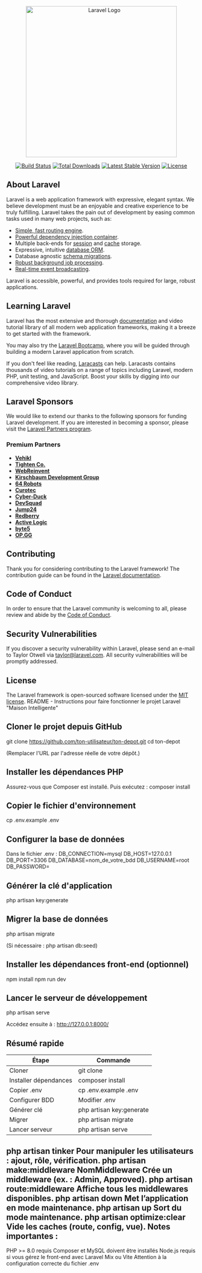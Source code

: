 <p align="center"><a href="https://laravel.com" target="_blank"><img src="https://raw.githubusercontent.com/laravel/art/master/logo-lockup/5%20SVG/2%20CMYK/1%20Full%20Color/laravel-logolockup-cmyk-red.svg" width="400" alt="Laravel Logo"></a></p>

<p align="center">
<a href="https://github.com/laravel/framework/actions"><img src="https://github.com/laravel/framework/workflows/tests/badge.svg" alt="Build Status"></a>
<a href="https://packagist.org/packages/laravel/framework"><img src="https://img.shields.io/packagist/dt/laravel/framework" alt="Total Downloads"></a>
<a href="https://packagist.org/packages/laravel/framework"><img src="https://img.shields.io/packagist/v/laravel/framework" alt="Latest Stable Version"></a>
<a href="https://packagist.org/packages/laravel/framework"><img src="https://img.shields.io/packagist/l/laravel/framework" alt="License"></a>
</p>

## About Laravel

Laravel is a web application framework with expressive, elegant syntax. We believe development must be an enjoyable and creative experience to be truly fulfilling. Laravel takes the pain out of development by easing common tasks used in many web projects, such as:

- [Simple, fast routing engine](https://laravel.com/docs/routing).
- [Powerful dependency injection container](https://laravel.com/docs/container).
- Multiple back-ends for [session](https://laravel.com/docs/session) and [cache](https://laravel.com/docs/cache) storage.
- Expressive, intuitive [database ORM](https://laravel.com/docs/eloquent).
- Database agnostic [schema migrations](https://laravel.com/docs/migrations).
- [Robust background job processing](https://laravel.com/docs/queues).
- [Real-time event broadcasting](https://laravel.com/docs/broadcasting).

Laravel is accessible, powerful, and provides tools required for large, robust applications.

## Learning Laravel

Laravel has the most extensive and thorough [documentation](https://laravel.com/docs) and video tutorial library of all modern web application frameworks, making it a breeze to get started with the framework.

You may also try the [Laravel Bootcamp](https://bootcamp.laravel.com), where you will be guided through building a modern Laravel application from scratch.

If you don't feel like reading, [Laracasts](https://laracasts.com) can help. Laracasts contains thousands of video tutorials on a range of topics including Laravel, modern PHP, unit testing, and JavaScript. Boost your skills by digging into our comprehensive video library.

## Laravel Sponsors

We would like to extend our thanks to the following sponsors for funding Laravel development. If you are interested in becoming a sponsor, please visit the [Laravel Partners program](https://partners.laravel.com).

### Premium Partners

- **[Vehikl](https://vehikl.com/)**
- **[Tighten Co.](https://tighten.co)**
- **[WebReinvent](https://webreinvent.com/)**
- **[Kirschbaum Development Group](https://kirschbaumdevelopment.com)**
- **[64 Robots](https://64robots.com)**
- **[Curotec](https://www.curotec.com/services/technologies/laravel/)**
- **[Cyber-Duck](https://cyber-duck.co.uk)**
- **[DevSquad](https://devsquad.com/hire-laravel-developers)**
- **[Jump24](https://jump24.co.uk)**
- **[Redberry](https://redberry.international/laravel/)**
- **[Active Logic](https://activelogic.com)**
- **[byte5](https://byte5.de)**
- **[OP.GG](https://op.gg)**

## Contributing

Thank you for considering contributing to the Laravel framework! The contribution guide can be found in the [Laravel documentation](https://laravel.com/docs/contributions).

## Code of Conduct

In order to ensure that the Laravel community is welcoming to all, please review and abide by the [Code of Conduct](https://laravel.com/docs/contributions#code-of-conduct).

## Security Vulnerabilities

If you discover a security vulnerability within Laravel, please send an e-mail to Taylor Otwell via [taylor@laravel.com](mailto:taylor@laravel.com). All security vulnerabilities will be promptly addressed.

## License

The Laravel framework is open-sourced software licensed under the [MIT license](https://opensource.org/licenses/MIT).
README - Instructions pour faire fonctionner le projet Laravel "Maison Intelligente"

Cloner le projet depuis GitHub
----------------------------------
git clone https://github.com/ton-utilisateur/ton-depot.git
cd ton-depot

(Remplacer l'URL par l'adresse réelle de votre dépôt.)

Installer les dépendances PHP
---------------------------------
Assurez-vous que Composer est installé.
Puis exécutez :
composer install

Copier le fichier d'environnement
-------------------------------------
cp .env.example .env

Configurer la base de données
---------------------------------
Dans le fichier .env :
DB_CONNECTION=mysql
DB_HOST=127.0.0.1
DB_PORT=3306
DB_DATABASE=nom_de_votre_bdd
DB_USERNAME=root
DB_PASSWORD=

Générer la clé d'application
-------------------------------
php artisan key:generate

Migrer la base de données
----------------------------
php artisan migrate

(Si nécessaire : php artisan db:seed)

Installer les dépendances front-end (optionnel)
---------------------------------------------------
npm install
npm run dev

Lancer le serveur de développement
--------------------------------------
php artisan serve

Accédez ensuite à : http://127.0.0.1:8000/

Résumé rapide
-------------
| Étape               | Commande                         |
|---------------------|----------------------------------|
| Cloner              | git clone <repo>                 |
| Installer dépendances | composer install                |
| Copier .env         | cp .env.example .env              |
| Configurer BDD      | Modifier .env                    |
| Générer clé         | php artisan key:generate          |
| Migrer              | php artisan migrate               |
| Lancer serveur      | php artisan serve                 |
php artisan tinker    Pour manipuler les utilisateurs : ajout, rôle, vérification.
php artisan make:middleware NomMiddleware    Crée un middleware (ex. : Admin, Approved).
php artisan route:middleware    Affiche tous les middlewares disponibles.
php artisan down    Met l’application en mode maintenance.
php artisan up    Sort du mode maintenance.
php artisan optimize:clear    Vide les caches (route, config, vue).
Notes importantes :
-------------------
PHP >= 8.0 requis
Composer et MySQL doivent être installés
Node.js requis si vous gérez le front-end avec Laravel Mix ou Vite
Attention à la configuration correcte du fichier .env
